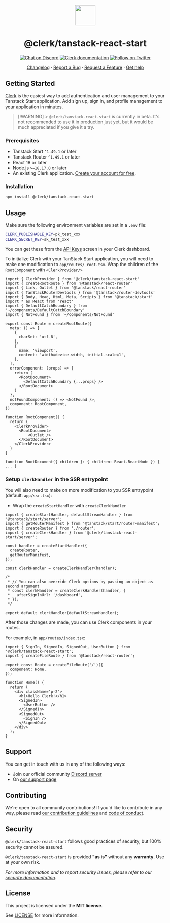 <p align="center">
  <a href="https://clerk.com?utm_source=github&utm_medium=clerk_tanstack_react_start" target="_blank" rel="noopener noreferrer">
    <picture>
      <source media="(prefers-color-scheme: dark)" srcset="https://images.clerk.com/static/logo-dark-mode-400x400.png">
      <img src="https://images.clerk.com/static/logo-light-mode-400x400.png" height="64">
    </picture>
  </a>
  <br />
  <h1 align="center">@clerk/tanstack-react-start</h1>
</p>

<div align="center">

[![Chat on Discord](https://img.shields.io/discord/856971667393609759.svg?logo=discord)](https://clerk.com/discord)
[![Clerk documentation](https://img.shields.io/badge/documentation-clerk-green.svg)](https://clerk.com/docs?utm_source=github&utm_medium=clerk_tanstack_react_start)
[![Follow on Twitter](https://img.shields.io/twitter/follow/ClerkDev?style=social)](https://twitter.com/intent/follow?screen_name=ClerkDev)

[Changelog](https://github.com/clerk/javascript/blob/main/packages/tanstack-react-start/CHANGELOG.md)
·
[Report a Bug](https://github.com/clerk/javascript/issues/new?assignees=&labels=needs-triage&projects=&template=BUG_REPORT.yml)
·
[Request a Feature](https://feedback.clerk.com/roadmap)
·
[Get help](https://clerk.com/contact/support?utm_source=github&utm_medium=clerk_tanstack_react_start)

</div>

## Getting Started

[Clerk](https://clerk.com/?utm_source=github&utm_medium=clerk_tanstack_react_start) is the easiest way to add authentication and user management to your Tanstack Start application. Add sign up, sign in, and profile management to your application in minutes.

> [!WARNING] > `@clerk/tanstack-react-start` is currently in beta. It's not recommended to use it in production just yet, but it would be much appreciated if you give it a try.

### Prerequisites

- Tanstack Start `^1.49.1` or later
- Tanstack Router `^1.49.1` or later
- React 18 or later
- Node.js `>=18.17.0` or later
- An existing Clerk application. [Create your account for free](https://dashboard.clerk.com/sign-up?utm_source=github&utm_medium=clerk_tanstack_react_start).

### Installation

```sh
npm install @clerk/tanstack-react-start
```

## Usage

Make sure the following environment variables are set in a `.env` file:

```sh
CLERK_PUBLISHABLE_KEY=pk_test_xxx
CLERK_SECRET_KEY=sk_test_xxx
```

You can get these from the [API Keys](https://dashboard.clerk.com/last-active?path=api-keys) screen in your Clerk dashboard.

To initialize Clerk with your TanStack Start application, you will need to make one modification to `app/routes/_root.tsx`. Wrap the children of the `RootComponent` with `<ClerkProvider/>`

```tsx
import { ClerkProvider } from '@clerk/tanstack-react-start'
import { createRootRoute } from '@tanstack/react-router'
import { Link, Outlet } from '@tanstack/react-router'
import { TanStackRouterDevtools } from '@tanstack/router-devtools'
import { Body, Head, Html, Meta, Scripts } from '@tanstack/start'
import * as React from 'react'
import { DefaultCatchBoundary } from '~/components/DefaultCatchBoundary'
import { NotFound } from '~/components/NotFound'

export const Route = createRootRoute({
  meta: () => [
    {
      charSet: 'utf-8',
    },
    {
      name: 'viewport',
      content: 'width=device-width, initial-scale=1',
    },
  ],
  errorComponent: (props) => {
    return (
      <RootDocument>
        <DefaultCatchBoundary {...props} />
      </RootDocument>
    )
  },
  notFoundComponent: () => <NotFound />,
  component: RootComponent,
})

function RootComponent() {
  return (
    <ClerkProvider>
      <RootDocument>
          <Outlet />
      </RootDocument>
    </ClerkProvider>
  )
}

function RootDocument({ children }: { children: React.ReactNode }) { ... }
```

### Setup `clerkHandler` in the SSR entrypoint

You will also need to make on more modification to you SSR entrypoint (default: `app/ssr.tsx`):

- Wrap the `createStartHandler` with `createClerkHandler`

```tsx
import { createStartHandler, defaultStreamHandler } from '@tanstack/start/server';
import { getRouterManifest } from '@tanstack/start/router-manifest';
import { createRouter } from './router';
import { createClerkHandler } from '@clerk/tanstack-react-start/server';

const handler = createStartHandler({
  createRouter,
  getRouterManifest,
});

const clerkHandler = createClerkHandler(handler);

/*
 * // You can also override Clerk options by passing an object as second argument
 * const clerkHandler = createClerkHandler(handler, {
 *   afterSignInUrl: '/dashboard',
 * });
 */

export default clerkHandler(defaultStreamHandler);
```

After those changes are made, you can use Clerk components in your routes.

For example, in `app/routes/index.tsx`:

```tsx
import { SignIn, SignedIn, SignedOut, UserButton } from '@clerk/tanstack-react-start';
import { createFileRoute } from '@tanstack/react-router';

export const Route = createFileRoute('/')({
  component: Home,
});

function Home() {
  return (
    <div className='p-2'>
      <h1>Hello Clerk!</h1>
      <SignedIn>
        <UserButton />
      </SignedIn>
      <SignedOut>
        <SignIn />
      </SignedOut>
    </div>
  );
}
```

## Support

You can get in touch with us in any of the following ways:

- Join our official community [Discord server](https://clerk.com/discord)
- On [our support page](https://clerk.com/contact/support?utm_source=github&utm_medium=clerk_tanstack_react_start)

## Contributing

We're open to all community contributions! If you'd like to contribute in any way, please read [our contribution guidelines](https://github.com/clerk/javascript/blob/main/docs/CONTRIBUTING.md) and [code of conduct](https://github.com/clerk/javascript/blob/main/docs/CODE_OF_CONDUCT.md).

## Security

`@clerk/tanstack-react-start` follows good practices of security, but 100% security cannot be assured.

`@clerk/tanstack-react-start` is provided **"as is"** without any **warranty**. Use at your own risk.

_For more information and to report security issues, please refer to our [security documentation](https://github.com/clerk/javascript/blob/main/docs/SECURITY.md)._

## License

This project is licensed under the **MIT license**.

See [LICENSE](https://github.com/clerk/javascript/blob/main/packages/tanstack-react-start/LICENSE) for more information.
